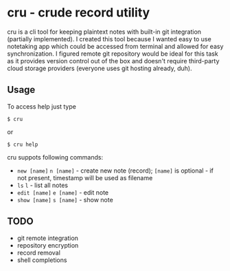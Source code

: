 # cru - crude record utility

cru is a cli tool for keeping plaintext notes with built-in git integration (partially implemented). I created this tool because I wanted easy to use notetaking app which could be accessed from terminal and allowed for easy synchronization. I figured remote git repository would be ideal for this task as it provides version control out of the box and doesn't require third-party cloud storage providers (everyone uses git hosting already, duh).

## Usage

To access help just type
```
$ cru
```
or
```
$ cru help
```
cru suppots following commands:
- `new [name]` `n [name]` - create new note (record); `[name]` is optional - if not present, timestamp will be used as filename
- `ls` `l` - list all notes
- `edit [name]` `e [name]` - edit note
- `show [name]` `s [name]` - show note

## TODO

- git remote integration
- repository encryption
- record removal
- shell completions

